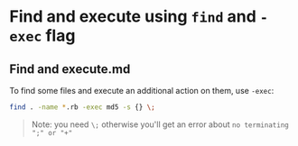 # Find and execute using `find` and `-exec` flag

## Find and execute.md

To find some files and execute an additional action on them, use `-exec`:

```bash
find . -name *.rb -exec md5 -s {} \;
```

> Note: you need `\;` otherwise you'll get an error
> about `no terminating ";" or "+"`

